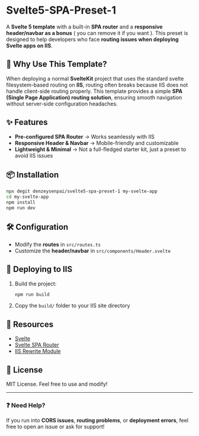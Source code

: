# Svelte5-SPA-Preset-1

A **Svelte 5 template** with a built-in **SPA router** and a **responsive header/navbar as a bonus** ( you can remove it if you want ). This preset is designed to help developers who face **routing issues when deploying Svelte apps on IIS**.

## 🚀 Why Use This Template?
When deploying a normal **SvelteKit** project that uses the standard svelte filesystem-based routing on **IIS**, routing often breaks because IIS does not handle client-side routing properly. This template provides a simple **SPA (Single Page Application) routing solution**, ensuring smooth navigation without server-side configuration headaches.

## ✨ Features
- **Pre-configured SPA Router** → Works seamlessly with IIS
- **Responsive Header & Navbar** → Mobile-friendly and customizable
- **Lightweight & Minimal** → Not a full-fledged starter kit, just a preset to avoid IIS issues

## 📦 Installation
```sh
npx degit denzeysenpai/svelte5-spa-preset-1 my-svelte-app
cd my-svelte-app
npm install
npm run dev
```

## 🛠 Configuration
- Modify the **routes** in `src/routes.ts`
- Customize the **header/navbar** in `src/components/Header.svelte`

## 🚧 Deploying to IIS
1. Build the project:
   ```sh
   npm run build
   ```
2. Copy the `build/` folder to your IIS site directory

## 🔗 Resources
- [Svelte](https://svelte.dev/)
- [Svelte SPA Router](https://github.com/ItalyPaleAle/svelte-spa-router)
- [IIS Rewrite Module](https://docs.microsoft.com/en-us/iis/extensions/url-rewrite-module/using-the-url-rewrite-module)

## 📜 License
MIT License. Feel free to use and modify!

---

### ❓ Need Help?
If you run into **CORS issues**, **routing problems**, or **deployment errors**, feel free to open an issue or ask for support!


